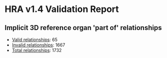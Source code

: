
# HRA v1.4 Validation Report

## Implicit 3D reference organ 'part of' relationships

- [Valid relationships](valid-ref-organ-relations.csv): 65
- [Invalid relationships](invalid-ref-organ-relations.csv): 1667
- [Total relationships](ref-organ-relations.csv): 1732
